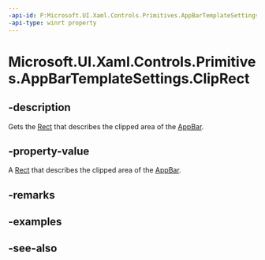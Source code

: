 ```yaml
---
-api-id: P:Microsoft.UI.Xaml.Controls.Primitives.AppBarTemplateSettings.ClipRect
-api-type: winrt property
---
```


<!-- Property syntax
public Windows.Foundation.Rect ClipRect { get; }
-->

# Microsoft.UI.Xaml.Controls.Primitives.AppBarTemplateSettings.ClipRect

## -description
Gets the [Rect](/uwp/api/windows.foundation.rect) that describes the clipped area of the [AppBar](../microsoft.ui.xaml.controls/appbar.md).

## -property-value
A [Rect](/uwp/api/windows.foundation.rect) that describes the clipped area of the [AppBar](../microsoft.ui.xaml.controls/appbar.md).

## -remarks

## -examples

## -see-also
